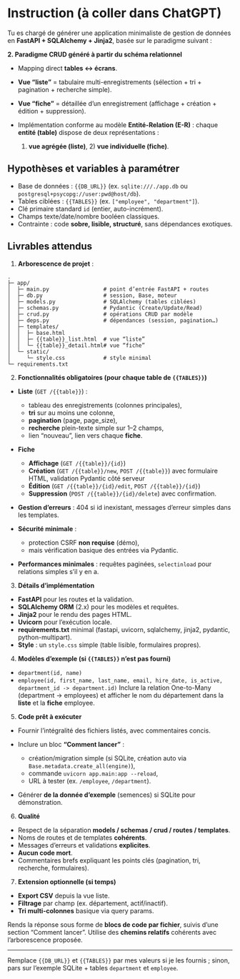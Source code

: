 # Instruction (à coller dans ChatGPT)

Tu es chargé de générer une application minimaliste de gestion de données en **FastAPI + SQLAlchemy + Jinja2**, basée sur le paradigme suivant :

**2. Paradigme CRUD généré à partir du schéma relationnel**

* Mapping direct **tables ↔ écrans**.
* **Vue “liste”** = tabulaire multi-enregistrements (sélection + tri + pagination + recherche simple).
* **Vue “fiche”** = détaillée d’un enregistrement (affichage + création + édition + suppression).
* Implémentation conforme au modèle **Entité-Relation (E-R)** : chaque **entité (table)** dispose de deux représentations :

  1. **vue agrégée (liste)**, 2) **vue individuelle (fiche)**.

## Hypothèses et variables à paramétrer

* Base de données : `{{DB_URL}}` (ex. `sqlite:///./app.db` ou `postgresql+psycopg://user:pwd@host/db`).
* Tables ciblées : `{{TABLES}}` (ex. `["employee", "department"]`).
* Clé primaire standard `id` (entier, auto-incrément).
* Champs texte/date/nombre booléen classiques.
* Contrainte : code **sobre, lisible, structuré**, sans dépendances exotiques.

## Livrables attendus

1. **Arborescence de projet** :

```
.
├─ app/
│  ├─ main.py                 # point d’entrée FastAPI + routes
│  ├─ db.py                   # session, Base, moteur
│  ├─ models.py               # SQLAlchemy (tables ciblées)
│  ├─ schemas.py              # Pydantic (Create/Update/Read)
│  ├─ crud.py                 # opérations CRUD par modèle
│  ├─ deps.py                 # dépendances (session, pagination…)
│  ├─ templates/
│  │  ├─ base.html
│  │  ├─ {{table}}_list.html  # vue “liste”
│  │  └─ {{table}}_detail.html# vue “fiche”
│  └─ static/
│     └─ style.css            # style minimal
└─ requirements.txt
```

2. **Fonctionnalités obligatoires (pour chaque table de `{{TABLES}}`)**

* **Liste** (`GET /{{table}}`) :

  * tableau des enregistrements (colonnes principales),
  * **tri** sur au moins une colonne,
  * **pagination** (page, page\_size),
  * **recherche** plein-texte simple sur 1–2 champs,
  * lien “nouveau”, lien vers chaque **fiche**.
* **Fiche**

  * **Affichage** (`GET /{{table}}/{id}`)
  * **Création** (`GET /{{table}}/new`, `POST /{{table}}`) avec formulaire HTML, validation Pydantic côté serveur
  * **Édition** (`GET /{{table}}/{id}/edit`, `POST /{{table}}/{id}`)
  * **Suppression** (`POST /{{table}}/{id}/delete`) avec confirmation.
* **Gestion d’erreurs** : 404 si id inexistant, messages d’erreur simples dans les templates.
* **Sécurité minimale** :

  * protection CSRF **non requise** (démo),
  * mais vérification basique des entrées via Pydantic.
* **Performances minimales** : requêtes paginées, `selectinload` pour relations simples s’il y en a.

3. **Détails d’implémentation**

* **FastAPI** pour les routes et la validation.
* **SQLAlchemy ORM** (2.x) pour les modèles et requêtes.
* **Jinja2** pour le rendu des pages HTML.
* **Uvicorn** pour l’exécution locale.
* **requirements.txt** minimal (fastapi, uvicorn, sqlalchemy, jinja2, pydantic, python-multipart).
* **Style** : un `style.css` simple (table lisible, formulaires propres).

4. **Modèles d’exemple (si `{{TABLES}}` n’est pas fourni)**

* `department(id, name)`
* `employee(id, first_name, last_name, email, hire_date, is_active, department_id -> department.id)`
  Inclure la relation One-to-Many (department → employees) et afficher le nom du département dans la **liste** et la **fiche** employee.

5. **Code prêt à exécuter**

* Fournir l’intégralité des fichiers listés, avec commentaires concis.
* Inclure un bloc **“Comment lancer”** :

  * création/migration simple (si SQLite, création auto via `Base.metadata.create_all(engine)`),
  * commande `uvicorn app.main:app --reload`,
  * URL à tester (ex. `/employee`, `/department`).
* Générer **de la donnée d’exemple** (semences) si SQLite pour démonstration.

6. **Qualité**

* Respect de la séparation **models / schemas / crud / routes / templates**.
* Noms de routes et de templates **cohérents**.
* Messages d’erreurs et validations **explicites**.
* **Aucun code mort**.
* Commentaires brefs expliquant les points clés (pagination, tri, recherche, formulaires).

7. **Extension optionnelle (si temps)**

* **Export CSV** depuis la vue liste.
* **Filtrage** par champ (ex. département, actif/inactif).
* **Tri multi-colonnes** basique via query params.

Rends la réponse sous forme de **blocs de code par fichier**, suivis d’une section “Comment lancer”. Utilise des **chemins relatifs** cohérents avec l’arborescence proposée.

---

Remplace `{{DB_URL}}` et `{{TABLES}}` par mes valeurs si je les fournis ; sinon, pars sur l’exemple SQLite + tables `department` et `employee`.
